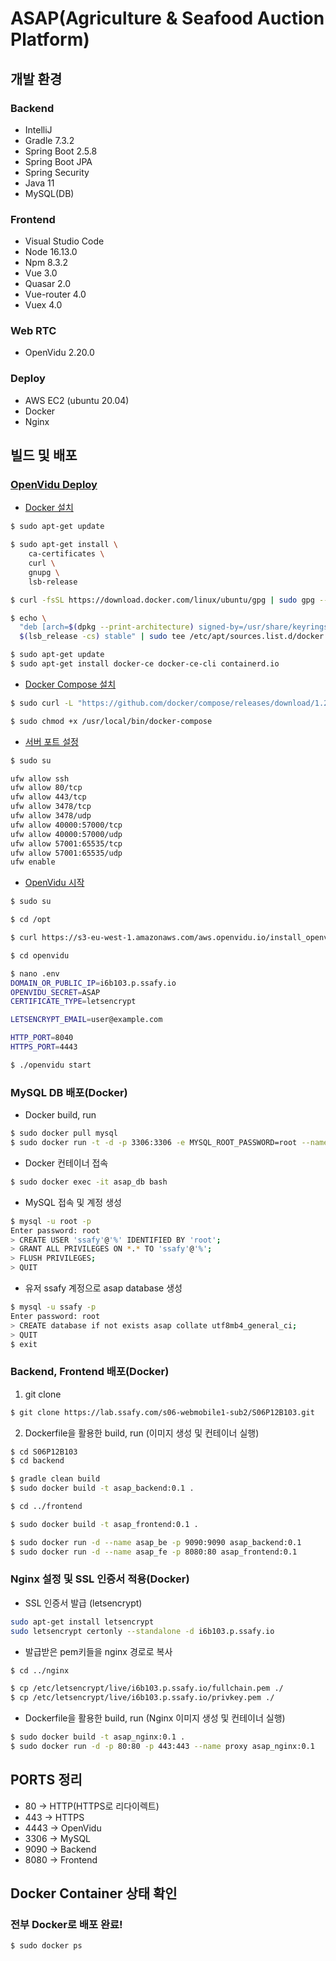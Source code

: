 # ASAP(Agriculture & Seafood Auction Platform)

## 개발 환경

### Backend

- IntelliJ
- Gradle 7.3.2
- Spring Boot 2.5.8
- Spring Boot JPA
- Spring Security
- Java 11
- MySQL(DB)

### Frontend

- Visual Studio Code
- Node 16.13.0
- Npm 8.3.2
- Vue 3.0
- Quasar 2.0
- Vue-router 4.0
- Vuex 4.0

### Web RTC

- OpenVidu 2.20.0

### Deploy

- AWS EC2 (ubuntu 20.04)
- Docker
- Nginx

## 빌드 및 배포

### [OpenVidu Deploy](https://docs.openvidu.io/en/stable/deployment/ce/on-premises/)

- [Docker 설치](https://docs.docker.com/engine/install/ubuntu/)

```bash
$ sudo apt-get update

$ sudo apt-get install \
    ca-certificates \
    curl \
    gnupg \
    lsb-release

$ curl -fsSL https://download.docker.com/linux/ubuntu/gpg | sudo gpg --dearmor -o /usr/share/keyrings/docker-archive-keyring.gpg

$ echo \
  "deb [arch=$(dpkg --print-architecture) signed-by=/usr/share/keyrings/docker-archive-keyring.gpg] https://download.docker.com/linux/ubuntu \
  $(lsb_release -cs) stable" | sudo tee /etc/apt/sources.list.d/docker.list > /dev/null

$ sudo apt-get update
$ sudo apt-get install docker-ce docker-ce-cli containerd.io
```

- [Docker Compose 설치](https://docs.docker.com/compose/install/#install-compose-on-linux-systems)

```bash
$ sudo curl -L "https://github.com/docker/compose/releases/download/1.29.2/docker-compose-$(uname -s)-$(uname -m)" -o /usr/local/bin/docker-compose

$ sudo chmod +x /usr/local/bin/docker-compose
```

- [서버 포트 설정](https://docs.openvidu.io/en/stable/deployment/ce/on-premises/#close-ports-to-avoid-external-attacks)

```bash
$ sudo su

ufw allow ssh
ufw allow 80/tcp
ufw allow 443/tcp
ufw allow 3478/tcp
ufw allow 3478/udp
ufw allow 40000:57000/tcp
ufw allow 40000:57000/udp
ufw allow 57001:65535/tcp
ufw allow 57001:65535/udp
ufw enable
```

- [OpenVidu 시작](https://docs.openvidu.io/en/stable/deployment/ce/on-premises/#2-deployment)

```bash
$ sudo su

$ cd /opt

$ curl https://s3-eu-west-1.amazonaws.com/aws.openvidu.io/install_openvidu_latest.sh | bash

$ cd openvidu

$ nano .env
DOMAIN_OR_PUBLIC_IP=i6b103.p.ssafy.io
OPENVIDU_SECRET=ASAP
CERTIFICATE_TYPE=letsencrypt

LETSENCRYPT_EMAIL=user@example.com

HTTP_PORT=8040
HTTPS_PORT=4443

$ ./openvidu start
```

### MySQL DB 배포(Docker)

- Docker build, run

```bash
$ sudo docker pull mysql
$ sudo docker run -t -d -p 3306:3306 -e MYSQL_ROOT_PASSWORD=root --name asap_db mysql
```

- Docker 컨테이너 접속

```bash
$ sudo docker exec -it asap_db bash
```

- MySQL 접속 및 계정 생성

```bash
$ mysql -u root -p
Enter password: root
> CREATE USER 'ssafy'@'%' IDENTIFIED BY 'root';
> GRANT ALL PRIVILEGES ON *.* TO 'ssafy'@'%';
> FLUSH PRIVILEGES;
> QUIT
```

- 유저 ssafy 계정으로 asap database 생성

```bash
$ mysql -u ssafy -p
Enter password: root
> CREATE database if not exists asap collate utf8mb4_general_ci;
> QUIT
$ exit
```

### Backend, Frontend 배포(Docker)

1. git clone

```bash
$ git clone https://lab.ssafy.com/s06-webmobile1-sub2/S06P12B103.git
```

2. Dockerfile을 활용한 build, run (이미지 생성 및 컨테이너 실행)

```bash
$ cd S06P12B103
$ cd backend

$ gradle clean build
$ sudo docker build -t asap_backend:0.1 .

$ cd ../frontend

$ sudo docker build -t asap_frontend:0.1 .

$ sudo docker run -d --name asap_be -p 9090:9090 asap_backend:0.1
$ sudo docker run -d --name asap_fe -p 8080:80 asap_frontend:0.1
```

### Nginx 설정 및 SSL 인증서 적용(Docker)

- SSL 인증서 발급 (letsencrypt)

```bash
sudo apt-get install letsencrypt
sudo letsencrypt certonly --standalone -d i6b103.p.ssafy.io
```

- 발급받은 pem키들을 nginx 경로로 복사

```bash
$ cd ../nginx

$ cp /etc/letsencrypt/live/i6b103.p.ssafy.io/fullchain.pem ./
$ cp /etc/letsencrypt/live/i6b103.p.ssafy.io/privkey.pem ./
```

- Dockerfile을 활용한 build, run (Nginx 이미지 생성 및 컨테이너 실행)

```bash
$ sudo docker build -t asap_nginx:0.1 .
$ sudo docker run -d -p 80:80 -p 443:443 --name proxy asap_nginx:0.1
```

## PORTS 정리

- 80 -> HTTP(HTTPS로 리다이렉트)
- 443 -> HTTPS
- 4443 -> OpenVidu
- 3306 -> MySQL
- 9090 -> Backend
- 8080 -> Frontend

## Docker Container 상태 확인

### 전부 Docker로 배포 완료!

```bash
$ sudo docker ps
```
